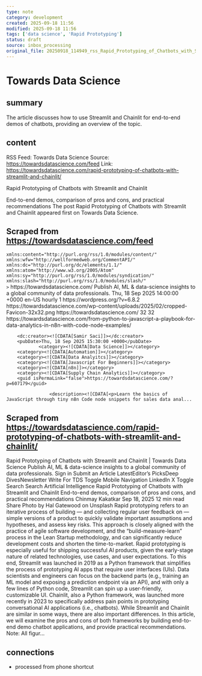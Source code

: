 ```yaml
---
type: note
category: development
created: 2025-09-18 11:56
modified: 2025-09-18 11:56
tags: ['data science', 'Rapid Prototyping']
status: draft
source: inbox_processing
original_file: 20250918_114949_rss_Rapid_Prototyping_of_Chatbots_with_Streamlit_and_C.txt
---
```


# Towards Data Science

## summary
The article discusses how to use Streamlit and Chainlit for end-to-end demos of chatbots, providing an overview of the topic.

## content
RSS Feed: Towards Data Science
Source: https://towardsdatascience.com/feed
Link: https://towardsdatascience.com/rapid-prototyping-of-chatbots-with-streamlit-and-chainlit/

Rapid Prototyping of Chatbots with Streamlit and Chainlit

End-to-end demos, comparison of pros and cons, and practical recommendations The post Rapid Prototyping of Chatbots with Streamlit and Chainlit appeared first on Towards Data Science.

## Scraped from https://towardsdatascience.com/feed
<?xml version="1.0" encoding="UTF-8"?><rss version="2.0"
	xmlns:content="http://purl.org/rss/1.0/modules/content/"
	xmlns:wfw="http://wellformedweb.org/CommentAPI/"
	xmlns:dc="http://purl.org/dc/elements/1.1/"
	xmlns:atom="http://www.w3.org/2005/Atom"
	xmlns:sy="http://purl.org/rss/1.0/modules/syndication/"
	xmlns:slash="http://purl.org/rss/1.0/modules/slash/"
	>

<channel>
	<title>Towards Data Science</title>
	<atom:link href="https://towardsdatascience.com/feed/" rel="self" type="application/rss+xml" />
	<link>https://towardsdatascience.com/</link>
	<description>Publish AI, ML &#38; data-science insights to a global community of data professionals.</description>
	<lastBuildDate>Thu, 18 Sep 2025 14:00:00 +0000</lastBuildDate>
	<language>en-US</language>
	<sy:updatePeriod>
	hourly	</sy:updatePeriod>
	<sy:updateFrequency>
	1	</sy:updateFrequency>
	<generator>https://wordpress.org/?v=6.8.2</generator>

<image>
	<url>https://towardsdatascience.com/wp-content/uploads/2025/02/cropped-Favicon-32x32.png</url>
	<title>Towards Data Science</title>
	<link>https://towardsdatascience.com/</link>
	<width>32</width>
	<height>32</height>
</image> 
	<item>
		<title>From Python to JavaScript: A Playbook for Data Analytics in n8n with Code Node Examples</title>
		<link>https://towardsdatascience.com/from-python-to-javascript-a-playbook-for-data-analytics-in-n8n-with-code-node-examples/</link>
		
		<dc:creator><![CDATA[Samir Saci]]></dc:creator>
		<pubDate>Thu, 18 Sep 2025 15:30:00 +0000</pubDate>
				<category><![CDATA[Data Science]]></category>
		<category><![CDATA[Automation]]></category>
		<category><![CDATA[Data Analyitcs]]></category>
		<category><![CDATA[Javascript For Beginners]]></category>
		<category><![CDATA[n8n]]></category>
		<category><![CDATA[Supply Chain Analytics]]></category>
		<guid isPermaLink="false">https://towardsdatascience.com/?p=607179</guid>

					<description><![CDATA[<p>Learn the basics of JavaScript through tiny n8n Code node snippets for sales data anal...


## Scraped from https://towardsdatascience.com/rapid-prototyping-of-chatbots-with-streamlit-and-chainlit/
Rapid Prototyping of Chatbots with Streamlit and Chainlit | Towards Data Science Publish AI, ML &amp; data-science insights to a global community of data professionals. Sign in Submit an Article LatestEditor’s PicksDeep DivesNewsletter Write For TDS Toggle Mobile Navigation LinkedIn X Toggle Search Search Artificial Intelligence Rapid Prototyping of Chatbots with Streamlit and Chainlit End-to-end demos, comparison of pros and cons, and practical recommendations Chinmay Kakatkar Sep 18, 2025 12 min read Share Photo by Hal Gatewood on Unsplash Rapid prototyping refers to an iterative process of building — and collecting regular user feedback on — simple versions of a product to quickly validate important assumptions and hypotheses, and assess key risks. This approach is closely aligned with the practice of agile software development, and the &#8220;build-measure-learn&#8221; process in the Lean Startup methodology, and can significantly reduce development costs and shorten the time-to-market. Rapid prototyping is especially useful for shipping successful AI products, given the early-stage nature of related technologies, use cases, and user expectations. To this end, Streamlit was launched in 2019 as a Python framework that simplifies the process of prototyping AI apps that require user interfaces (UIs). Data scientists and engineers can focus on the backend parts (e.g., training an ML model and exposing a prediction endpoint via an API), and with only a few lines of Python code, Streamlit can spin up a user-friendly, customizable UI. Chainlit, also a Python framework, was launched more recently in 2023 to specifically address pain points in prototyping conversational AI applications (i.e., chatbots). While Streamlit and Chainlit are similar in some ways, there are also important differences. In this article, we will examine the pros and cons of both frameworks by building end-to-end demo chatbot applications, and provide practical recommendations. Note:&nbsp;All figur...


## connections
- processed from phone shortcut
